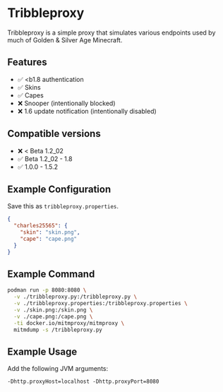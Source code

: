 # Tribbleproxy

Tribbleproxy is a simple proxy that simulates various endpoints used by much of Golden & Silver Age Minecraft.

## Features

- :white_check_mark: <b1.8 authentication
- :white_check_mark: Skins
- :white_check_mark: Capes
- :x: Snooper (intentionally blocked)
- :x: 1.6 update notification (intentionally disabled)

## Compatible versions

- :x: < Beta 1.2_02
- :white_check_mark: Beta 1.2_02 - 1.8
- :white_check_mark: 1.0.0 - 1.5.2

## Example Configuration

Save this as `tribbleproxy.properties`.

```json
{
  "charles25565": {
    "skin": "skin.png",
    "cape": "cape.png"
  }
}
```

## Example Command

```bash
podman run -p 8080:8080 \
  -v ./tribbleproxy.py:/tribbleproxy.py \
  -v ./tribbleproxy.properties:/tribbleproxy.properties \
  -v ./skin.png:/skin.png \
  -v ./cape.png:/cape.png \
  -ti docker.io/mitmproxy/mitmproxy \
  mitmdump -s /tribbleproxy.py
```

## Example Usage

Add the following JVM arguments:

```
-Dhttp.proxyHost=localhost -Dhttp.proxyPort=8080
```
